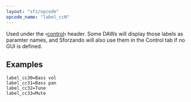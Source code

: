 ```yaml
---
layout: "sfz/opcode"
opcode_name: "label_ccN"
---
```

Used under the ‹[control](/headers/control)› header.
Some DAWs will display those labels as paramter names, and Sforzando will also
use them in the Control tab if no GUI is defined.

## Examples

```
label_cc30=Bass vol
label_cc31=Bass pan
label_cc32=Tune
label_cc33=Mute
```
